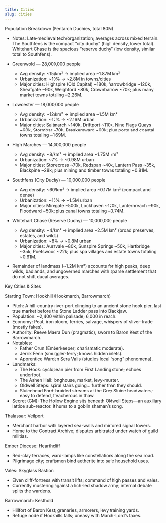 ```yaml
---
title: Cities
slug: cities
---
```


Population Breakdown (Pentarch Duchies, total 80M)

- Notes: Late‑medieval tech/organization; averages across mixed terrain. The Southfens is the compact “city duchy” (high density, lower total). Whitehart Chase is the spacious “reserve duchy” (low density, similar total to Southfens).

- Greenwold — 28,000,000 people
  - Avg density: ~15/km² → implied area ~1.87M km²
  - Urbanization: ~10% → ~2.8M in towns/cities
  - Major cities: Highspire (Old Capital) ~180k, Yarrowbridge ~120k, Sheafgate ~90k, Weighford ~80k, Crownbarrow ~70k; plus many market towns totaling ~2.26M.

- Lowcester — 18,000,000 people
  - Avg density: ~12/km² → implied area ~1.5M km²
  - Urbanization: ~12% → ~2.16M urban
  - Major cities: Saltmarch ~140k, Driftport ~110k, Nine Flags Quays ~90k, Stormbar ~70k, Breakersward ~60k; plus ports and coastal towns totaling ~1.69M.

- High Marches — 14,000,000 people
  - Avg density: ~8/km² → implied area ~1.75M km²
  - Urbanization: ~7% → ~0.98M urban
  - Major cities: Stonecross ~70k, Redspan ~40k, Lantern Pass ~35k, Blackpine ~28k; plus mining and timber towns totaling ~0.81M.

- Southfens (City Duchy) — 10,000,000 people
  - Avg density: ~60/km² → implied area ~0.17M km² (compact and dense)
  - Urbanization: ~15% → ~1.5M urban
  - Major cities: Miregate ~500k, Lockhaven ~120k, Lanternreach ~90k, Floodward ~50k; plus canal towns totaling ~0.74M.

- Whitehart Chase (Reserve Duchy) — 10,000,000 people
  - Avg density: ~4/km² → implied area ~2.5M km² (broad preserves, estates, and wilds)
  - Urbanization: ~8% → ~0.8M urban
  - Major cities: Auravale ~80k, Sunspire Springs ~50k, Hartbridge ~35k, Poetswood ~22k; plus spa villages and estate towns totaling ~0.61M.

- Remainder of landmass (~1.2M km²) accounts for high peaks, deep wilds, badlands, and ungoverned marches with sparse settlement that do not shift ducal averages.

Key Cities & Sites

Starting Town: Hookhill (Hookmarch, Barrowmarch)
- Pitch: A hill-country river-port clinging to an ancient stone hook pier, last true market before the Stone Ladder pass into Blackjaw.
- Population: ~2,400 within palisade; 6,000 in reach.
- Economy: Peat, iron bloom, ferries, salvage, whispers of sliver-trade (mostly fakes).
- Authority: Reeve Maera Dun (pragmatic), sworn to Baron Kest of the Barrowmarch.
- Notables: 
  - Father Orun (Emberkeeper; charismatic moderate).
  - Jerrik Fenn (smuggler-ferry; knows hidden inlets).
  - Apprentice Warden Sera Valis (studies local “song” phenomena).
- Landmarks:
  - The Hook: cyclopean pier from First Landing stone; echoes underfoot.
  - The Ashen Hall: longhouse, market, levy-muster.
  - Oldwell Steps: spiral stairs going… further than they should.
  - Sluicehead Ford: braided streams at the Grey Sluice headwaters; easy to defend, treacherous in thaw.
- Secret (GM): The Hollow Engine sits beneath Oldwell Steps—an auxiliary lattice sub-reactor. It hums to a goblin shaman’s song.

Thalassar: Veilport
- Merchant harbor with layered sea-walls and mirrored signal towers.
- Home to the Contract Archive; disputes arbitrated under watch of guild militias.

Ember Diocese: Hearthcliff
- Red-clay terraces, ward-lamps like constellations along the sea road.
- Pilgrimage city; craftsmen bind aetherite into safe household uses.

Vales: Skyglass Bastion
- Elven cliff-fortress with transit lifts; command of high passes and vales.
- Currently mustering against a lich-led shadow army; internal debate splits the wardens.

Barrowmarch: Kesthold
- Hillfort of Baron Kest; granaries, armorers, levy training yards.
- Refuge node if Hookhills falls; uneasy with March-Lord’s taxes.
